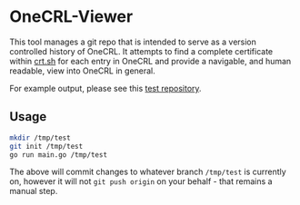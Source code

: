 # OneCRL-Viewer
This tool manages a git repo that is intended to serve as a version controlled history of OneCRL.
It attempts to find a complete certificate within [crt.sh](crt.sh) for each entry in OneCRL and provide a 
navigable, and human readable, view into OneCRL in general.

For example output, please see this [test repository](https://github.com/christopher-henderson/TestRepo).

## Usage
```bash
mkdir /tmp/test
git init /tmp/test
go run main.go /tmp/test
```

The above will commit changes to whatever branch `/tmp/test` is currently on, however it will not `git push origin` on your behalf - that remains a manual step.